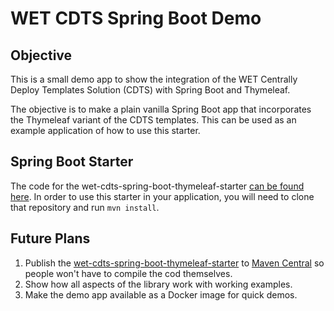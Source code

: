 # WET CDTS Spring Boot Demo

## Objective

This is a small demo app to show the integration of the WET Centrally Deploy Templates Solution (CDTS) with Spring Boot and Thymeleaf.

The objective is to make a plain vanilla Spring Boot app that incorporates the Thymeleaf variant of the CDTS templates.  This can be used as an example application of how to use this starter.

## Spring Boot Starter

The code for the wet-cdts-spring-boot-thymeleaf-starter [can be found here](https://github.com/wet-boew/spring-boot-thymeleaf).  In order to use this starter in your application, you will need to clone that repository and run `mvn install`.

## Future Plans

1. Publish the [wet-cdts-spring-boot-thymeleaf-starter](https://github.com/wet-boew/spring-boot-thymeleaf) to [Maven Central](http://search.maven.org/) so people won't have to compile the cod themselves.
2. Show how all aspects of the library work with working examples.
3. Make the demo app available as a Docker image for quick demos.